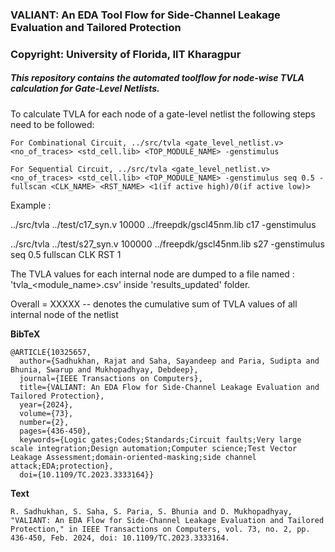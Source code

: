 <h3>VALIANT: An EDA Tool Flow for Side-Channel Leakage Evaluation and Tailored Protection<h3>

Copyright: University of Florida, IIT Kharagpur

<h5>This repository contains the automated toolflow for node-wise TVLA calculation for Gate-Level Netlists.</h5>


To calculate TVLA for each node of a gate-level netlist the following steps need to be followed:


    For Combinational Circuit, ../src/tvla <gate_level_netlist.v> <no_of_traces> <std_cell.lib> <TOP_MODULE_NAME> -genstimulus

    For Sequential Circuit, ../src/tvla <gate_level_netlist.v> <no_of_traces> <std_cell.lib> <TOP_MODULE_NAME> -genstimulus seq 0.5 -fullscan <CLK_NAME> <RST_NAME> <1(if active high)/0(if active low)>

Example :

../src/tvla ../test/c17_syn.v 10000 ../freepdk/gscl45nm.lib c17 -genstimulus

../src/tvla ../test/s27_syn.v 100000 ../freepdk/gscl45nm.lib s27 -genstimulus seq 0.5 fullscan CLK RST 1

The TVLA values for each internal node are dumped to a file named : 'tvla_<module_name>.csv' inside 'results_updated' folder.

Overall = XXXXX -- denotes the cumulative sum of TVLA values of all internal node of the netlist


**BibTeX**
```
@ARTICLE{10325657,
  author={Sadhukhan, Rajat and Saha, Sayandeep and Paria, Sudipta and Bhunia, Swarup and Mukhopadhyay, Debdeep},
  journal={IEEE Transactions on Computers}, 
  title={VALIANT: An EDA Flow for Side-Channel Leakage Evaluation and Tailored Protection}, 
  year={2024},
  volume={73},
  number={2},
  pages={436-450},
  keywords={Logic gates;Codes;Standards;Circuit faults;Very large scale integration;Design automation;Computer science;Test Vector Leakage Assessment;domain-oriented-masking;side channel attack;EDA;protection},
  doi={10.1109/TC.2023.3333164}}

```

**Text**
```
R. Sadhukhan, S. Saha, S. Paria, S. Bhunia and D. Mukhopadhyay, "VALIANT: An EDA Flow for Side-Channel Leakage Evaluation and Tailored Protection," in IEEE Transactions on Computers, vol. 73, no. 2, pp. 436-450, Feb. 2024, doi: 10.1109/TC.2023.3333164.
